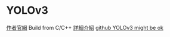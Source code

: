 # YOLOv3
[作者官網](https://pjreddie.com/darknet/yolo/) Build from C/C++
[詳細介紹](https://mropengate.blogspot.com/2018/06/yolo-yolov3.html)
[github YOLOv3 might be ok](https://github.com/david8862/keras-YOLOv3-model-set)